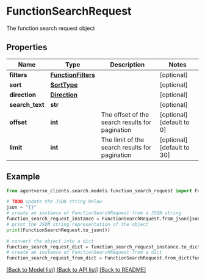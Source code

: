 # FunctionSearchRequest

The function search request object

## Properties

Name | Type | Description | Notes
------------ | ------------- | ------------- | -------------
**filters** | [**FunctionFilters**](FunctionFilters.md) |  | [optional] 
**sort** | [**SortType**](SortType.md) |  | [optional] 
**direction** | [**Direction**](Direction.md) |  | [optional] 
**search_text** | **str** |  | [optional] 
**offset** | **int** | The offset of the search results for pagination | [optional] [default to 0]
**limit** | **int** | The limit of the search results for pagination | [optional] [default to 30]

## Example

```python
from agentverse_clients.search.models.function_search_request import FunctionSearchRequest

# TODO update the JSON string below
json = "{}"
# create an instance of FunctionSearchRequest from a JSON string
function_search_request_instance = FunctionSearchRequest.from_json(json)
# print the JSON string representation of the object
print(FunctionSearchRequest.to_json())

# convert the object into a dict
function_search_request_dict = function_search_request_instance.to_dict()
# create an instance of FunctionSearchRequest from a dict
function_search_request_from_dict = FunctionSearchRequest.from_dict(function_search_request_dict)
```
[[Back to Model list]](../README.md#documentation-for-models) [[Back to API list]](../README.md#documentation-for-api-endpoints) [[Back to README]](../README.md)


